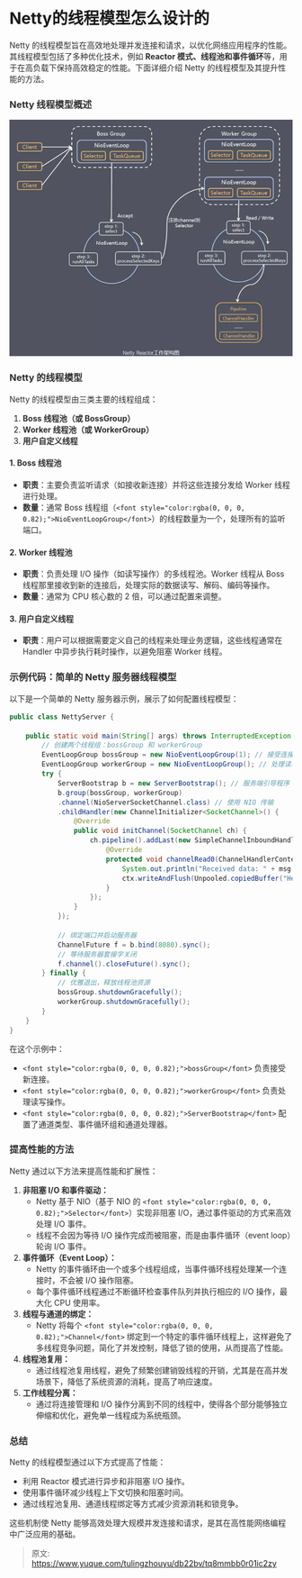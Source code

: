 # Netty的线程模型怎么设计的

<font style="color:rgba(0, 0, 0, 0.82);">Netty 的线程模型旨在高效地处理并发连接和请求，以优化网络应用程序的性能。其线程模型包括了多种优化技术，例如 </font>**<font style="color:rgba(0, 0, 0, 0.82);">Reactor 模式、线程池和事件循环</font>**<font style="color:rgba(0, 0, 0, 0.82);">等，用于在高负载下保持高效稳定的性能。下面详细介绍 Netty 的线程模型及其提升性能的方法。</font>

### <font style="color:rgba(0, 0, 0, 0.82);">Netty 线程模型概述</font>
![1722580010687-298f2f61-e4c4-420c-914a-f118f51540de.png](./img/xAXR1JD4LDLK20Uy/1722580010687-298f2f61-e4c4-420c-914a-f118f51540de-090820.png)

### <font style="color:rgba(0, 0, 0, 0.82);">Netty 的线程模型</font>
<font style="color:rgba(0, 0, 0, 0.82);">Netty 的线程模型由三类主要的线程组成：</font>

1. **<font style="color:rgba(0, 0, 0, 0.82);">Boss 线程池（或 BossGroup）</font>**
2. **<font style="color:rgba(0, 0, 0, 0.82);">Worker 线程池（或 WorkerGroup）</font>**
3. **<font style="color:rgba(0, 0, 0, 0.82);">用户自定义线程</font>**

#### <font style="color:rgba(0, 0, 0, 0.82);">1. Boss 线程</font>**<font style="color:rgba(0, 0, 0, 0.82);">池</font>**
+ **<font style="color:rgba(0, 0, 0, 0.82);">职责</font>**<font style="color:rgba(0, 0, 0, 0.82);">：主要负责监听请求（如接收新连接）并将这些连接分发给 Worker 线程进行处理。</font>
+ **<font style="color:rgba(0, 0, 0, 0.82);">数量</font>**<font style="color:rgba(0, 0, 0, 0.82);">：通常 Boss 线程组（</font>`<font style="color:rgba(0, 0, 0, 0.82);">NioEventLoopGroup</font>`<font style="color:rgba(0, 0, 0, 0.82);">）的线程数量为一个，处理所有的监听端口。</font>

#### <font style="color:rgba(0, 0, 0, 0.82);">2. Worker 线程</font>**<font style="color:rgba(0, 0, 0, 0.82);">池</font>**
+ **<font style="color:rgba(0, 0, 0, 0.82);">职责</font>**<font style="color:rgba(0, 0, 0, 0.82);">：负责处理 I/O 操作（如读写操作）的多线程池。Worker 线程从 Boss 线程那里接收到新的连接后，处理实际的数据读写、解码、编码等操作。</font>
+ **<font style="color:rgba(0, 0, 0, 0.82);">数量</font>**<font style="color:rgba(0, 0, 0, 0.82);">：通常为 CPU 核心数的 2 倍，可以通过配置来调整。</font>

#### <font style="color:rgba(0, 0, 0, 0.82);">3. 用户自定义线程</font>
+ **<font style="color:rgba(0, 0, 0, 0.82);">职责</font>**<font style="color:rgba(0, 0, 0, 0.82);">：用户可以根据需要定义自己的线程来处理业务逻辑，这些线程通常在 Handler 中异步执行耗时操作，以避免阻塞 Worker 线程。</font>

### <font style="color:rgba(0, 0, 0, 0.82);">示例代码：简单的 Netty 服务器线程模型</font>
<font style="color:rgba(0, 0, 0, 0.82);">以下是一个简单的 Netty 服务器示例，展示了如何配置线程模型：</font>

```java
public class NettyServer {  

    public static void main(String[] args) throws InterruptedException {  
        // 创建两个线程组：bossGroup 和 workerGroup  
        EventLoopGroup bossGroup = new NioEventLoopGroup(1); // 接受连接请求  
        EventLoopGroup workerGroup = new NioEventLoopGroup(); // 处理读写操作  
        try {  
            ServerBootstrap b = new ServerBootstrap(); // 服务端引导程序  
            b.group(bossGroup, workerGroup)  
            .channel(NioServerSocketChannel.class) // 使用 NIO 传输  
            .childHandler(new ChannelInitializer<SocketChannel>() {  
                @Override  
                public void initChannel(SocketChannel ch) {  
                    ch.pipeline().addLast(new SimpleChannelInboundHandler<ByteBuf>() {  
                        @Override  
                        protected void channelRead0(ChannelHandlerContext ctx, ByteBuf msg) {  
                            System.out.println("Received data: " + msg.toString(CharsetUtil.UTF_8));  
                            ctx.writeAndFlush(Unpooled.copiedBuffer("Hello, client!", CharsetUtil.UTF_8));  
                        }  
                    });  
                }  
            });  

            // 绑定端口并启动服务器  
            ChannelFuture f = b.bind(8080).sync();  
            // 等待服务器套接字关闭  
            f.channel().closeFuture().sync();  
        } finally {  
            // 优雅退出，释放线程池资源  
            bossGroup.shutdownGracefully();  
            workerGroup.shutdownGracefully();  
        }  
    }  
}
```

<font style="color:rgba(0, 0, 0, 0.82);">在这个示例中：</font>

+ `<font style="color:rgba(0, 0, 0, 0.82);">bossGroup</font>`<font style="color:rgba(0, 0, 0, 0.82);"> </font><font style="color:rgba(0, 0, 0, 0.82);">负责接受新连接。</font>
+ `<font style="color:rgba(0, 0, 0, 0.82);">workerGroup</font>`<font style="color:rgba(0, 0, 0, 0.82);"> </font><font style="color:rgba(0, 0, 0, 0.82);">负责处理读写操作。</font>
+ `<font style="color:rgba(0, 0, 0, 0.82);">ServerBootstrap</font>`<font style="color:rgba(0, 0, 0, 0.82);"> 配置了通道类型、事件循环组和通道处理器。</font>

### <font style="color:rgba(0, 0, 0, 0.82);">提高性能的方法</font>
<font style="color:rgba(0, 0, 0, 0.82);">Netty 通过以下方法来提高性能和扩展性：</font>

1. **<font style="color:rgba(0, 0, 0, 0.82);">非阻塞 I/O 和事件驱动：</font>**
    - <font style="color:rgba(0, 0, 0, 0.82);">Netty 基于 NIO（基于 NIO 的</font><font style="color:rgba(0, 0, 0, 0.82);"> </font>`<font style="color:rgba(0, 0, 0, 0.82);">Selector</font>`<font style="color:rgba(0, 0, 0, 0.82);">）实现非阻塞 I/O，通过事件驱动的方式来高效处理 I/O 事件。</font>
    - <font style="color:rgba(0, 0, 0, 0.82);">线程不会因为等待 I/O 操作完成而被阻塞，而是由事件循环（event loop）轮询 I/O 事件。</font>
2. **<font style="color:rgba(0, 0, 0, 0.82);">事件循环（Event Loop）：</font>**
    - <font style="color:rgba(0, 0, 0, 0.82);">Netty 的事件循环由一个或多个线程组成，当事件循环线程处理某一个连接时，不会被 I/O 操作阻塞。</font>
    - <font style="color:rgba(0, 0, 0, 0.82);">每个事件循环线程通过不断循环检查事件队列并执行相应的 I/O 操作，最大化 CPU 使用率。</font>
3. **<font style="color:rgba(0, 0, 0, 0.82);">线程与通道的绑定：</font>**
    - <font style="color:rgba(0, 0, 0, 0.82);">Netty 将每个</font><font style="color:rgba(0, 0, 0, 0.82);"> </font>`<font style="color:rgba(0, 0, 0, 0.82);">Channel</font>`<font style="color:rgba(0, 0, 0, 0.82);"> </font><font style="color:rgba(0, 0, 0, 0.82);">绑定到一个特定的事件循环线程上，这样避免了多线程竞争问题，简化了并发控制，降低了锁的使用，从而提高了性能。</font>
4. **<font style="color:rgba(0, 0, 0, 0.82);">线程池复用：</font>**
    - <font style="color:rgba(0, 0, 0, 0.82);">通过线程池复用线程，避免了频繁创建销毁线程的开销，尤其是在高并发场景下，降低了系统资源的消耗，提高了响应速度。</font>
5. **<font style="color:rgba(0, 0, 0, 0.82);">工作线程分离：</font>**
    - <font style="color:rgba(0, 0, 0, 0.82);">通过将连接管理和 I/O 操作分离到不同的线程中，使得各个部分能够独立伸缩和优化，避免单一线程成为系统瓶颈。</font>



### <font style="color:rgba(0, 0, 0, 0.82);">总结</font>
<font style="color:rgba(0, 0, 0, 0.82);">Netty 的线程模型通过以下方式提高了性能：</font>

+ <font style="color:rgba(0, 0, 0, 0.82);">利用 Reactor 模式进行异步和非阻塞 I/O 操作。</font>
+ <font style="color:rgba(0, 0, 0, 0.82);">使用事件循环减少线程上下文切换和阻塞时间。</font>
+ <font style="color:rgba(0, 0, 0, 0.82);">通过线程池复用、通道线程绑定等方式减少资源消耗和锁竞争。</font>

<font style="color:rgba(0, 0, 0, 0.82);">这些机制使 Netty 能够高效处理大规模并发连接和请求，是其在高性能网络编程中广泛应用的基础。</font>







> 原文: <https://www.yuque.com/tulingzhouyu/db22bv/tq8mmbb0r01ic2zy>